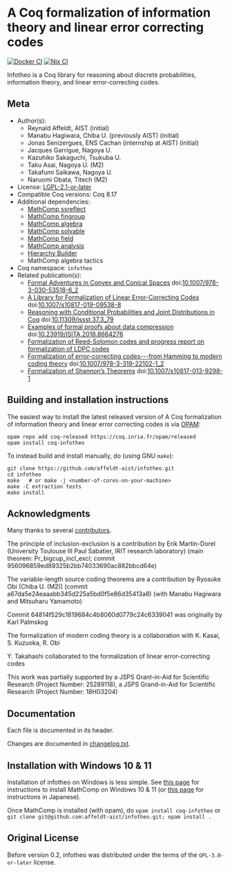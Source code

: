 <!---
This file was generated from `meta.yml`, please do not edit manually.
Follow the instructions on https://github.com/coq-community/templates to regenerate.
--->
# A Coq formalization of information theory and linear error correcting codes

[![Docker CI][docker-action-shield]][docker-action-link]
[![Nix CI][nix-action-shield]][nix-action-link]

[docker-action-shield]: https://github.com/affeldt-aist/infotheo/workflows/Docker%20CI/badge.svg?branch=master
[docker-action-link]: https://github.com/affeldt-aist/infotheo/actions?query=workflow:"Docker%20CI"

[nix-action-shield]: https://github.com/affeldt-aist/infotheo/workflows/Nix%20CI/badge.svg?branch=master
[nix-action-link]: https://github.com/affeldt-aist/infotheo/actions?query=workflow:"Nix%20CI"




Infotheo is a Coq library for reasoning about discrete probabilities,
information theory, and linear error-correcting codes.

## Meta

- Author(s):
  - Reynald Affeldt, AIST (initial)
  - Manabu Hagiwara, Chiba U. (previously AIST) (initial)
  - Jonas Senizergues, ENS Cachan (internship at AIST) (initial)
  - Jacques Garrigue, Nagoya U.
  - Kazuhiko Sakaguchi, Tsukuba U.
  - Taku Asai, Nagoya U. (M2)
  - Takafumi Saikawa, Nagoya U.
  - Naruomi Obata, Titech (M2)
- License: [LGPL-2.1-or-later](LICENSE)
- Compatible Coq versions: Coq 8.17
- Additional dependencies:
  - [MathComp ssreflect](https://math-comp.github.io)
  - [MathComp fingroup](https://math-comp.github.io)
  - [MathComp algebra](https://math-comp.github.io)
  - [MathComp solvable](https://math-comp.github.io)
  - [MathComp field](https://math-comp.github.io)
  - [MathComp analysis](https://github.com/math-comp/analysis)
  - [Hierarchy Builder](https://github.com/math-comp/hierarchy-builder)
  - MathComp algebra tactics
- Coq namespace: `infotheo`
- Related publication(s):
  - [Formal Adventures in Convex and Conical Spaces](https://arxiv.org/abs/2004.12713) doi:[10.1007/978-3-030-53518-6_2](https://doi.org/10.1007/978-3-030-53518-6_2)
  - [A Library for Formalization of Linear Error-Correcting Codes](https://link.springer.com/article/10.1007/s10817-019-09538-8) doi:[10.1007/s10817-019-09538-8](https://doi.org/10.1007/s10817-019-09538-8)
  - [Reasoning with Conditional Probabilities and Joint Distributions in Coq](https://www.jstage.jst.go.jp/article/jssst/37/3/37_3_79/_article/-char/en) doi:[10.11309/jssst.37.3_79](https://doi.org/10.11309/jssst.37.3_79)
  - [Examples of formal proofs about data compression](http://staff.aist.go.jp/reynald.affeldt/documents/compression-isita2018.pdf) doi:[10.23919/ISITA.2018.8664276](https://doi.org/10.23919/ISITA.2018.8664276)
  - [Formalization of Reed-Solomon codes and progress report on formalization of LDPC codes](http://staff.aist.go.jp/reynald.affeldt/documents/rs_isita2016_author_version.pdf) 
  - [Formalization of error-correcting codes---from Hamming to modern coding theory](http://staff.aist.go.jp/reynald.affeldt/documents/eccITP2015_authorsversion.pdf) doi:[10.1007/978-3-319-22102-1_2](https://doi.org/10.1007/978-3-319-22102-1_2)
  - [Formalization of Shannon’s Theorems](https://link.springer.com/article/10.1007%2Fs10817-013-9298-1) doi:[10.1007/s10817-013-9298-1](https://doi.org/10.1007/s10817-013-9298-1)

## Building and installation instructions

The easiest way to install the latest released version of A Coq formalization of information theory and linear error correcting codes
is via [OPAM](https://opam.ocaml.org/doc/Install.html):

```shell
opam repo add coq-released https://coq.inria.fr/opam/released
opam install coq-infotheo
```

To instead build and install manually, do (using GNU `make`):

``` shell
git clone https://github.com/affeldt-aist/infotheo.git
cd infotheo
make   # or make -j <number-of-cores-on-your-machine> 
make -C extraction tests
make install
```

## Acknowledgments

Many thanks to several [contributors](https://github.com/affeldt-aist/infotheo/graphs/contributors).

The principle of inclusion-exclusion is a contribution by 
Erik Martin-Dorel (University Toulouse III Paul Sabatier, IRIT research laboratory)
(main theorem: Pr_bigcup_incl_excl; commit 956096859ed89325b2bb74033690ac882bbcd64e)

The variable-length source coding theorems are a contribution by
Ryosuke Obi (Chiba U. (M2))
(commit a67da5e24eaaabb345d225a5bd0f5e86d35413a8)
(with Manabu Hagiwara and Mitsuharu Yamamoto)

Commit 64814f529c1819684c4b8060d0779c24c6339041 was originally by Karl Palmskog

The formalization of modern coding theory is a collaboration with
K. Kasai, S. Kuzuoka, R. Obi

Y. Takahashi collaborated to the formalization of linear error-correcting codes

This work was partially supported by a JSPS Grant-in-Aid for Scientific
Research (Project Number: 25289118), a JSPS Grand-in-Aid for Scientific Research (Project Number: 18H03204)

## Documentation

Each file is documented in its header.

Changes are documented in [changelog.txt](changelog.txt).

## Installation with Windows 10 & 11

Installation of infotheo on Windows is less simple.
See [this page](https://github.com/affeldt-aist/mathcomp-install/blob/master/install-windows-en.org)
for instructions to install MathComp on Windows 10 & 11
(or [this page](https://staff.aist.go.jp/reynald.affeldt/ssrcoq/install.html) for instructions in Japanese).

Once MathComp is installed (with opam), do
`opam install coq-infotheo` or `git clone git@github.com:affeldt-aist/infotheo.git; opam install .`

## Original License

Before version 0.2, infotheo was distributed under the terms of the
`GPL-3.0-or-later` license.
